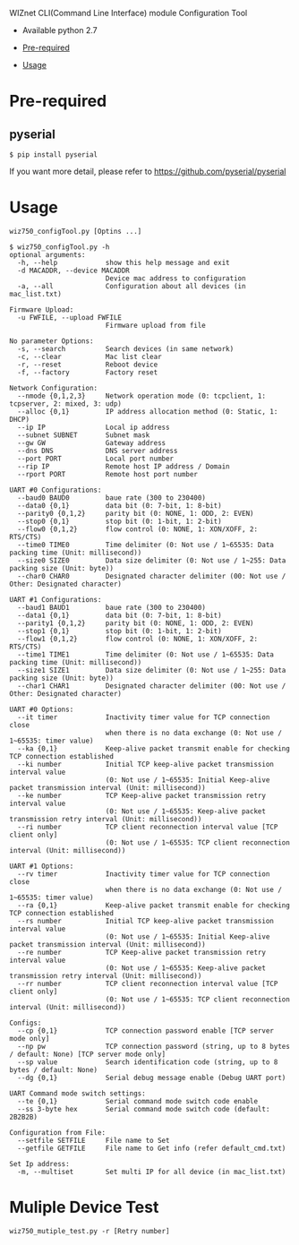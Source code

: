 WIZnet CLI(Command Line Interface) module Configuration Tool
- Available  python 2.7

- [Pre-required](#Pre-required)
- [Usage](#Usage)

# Pre-required

## pyserial

    $ pip install pyserial
If you want more detail, please refer to https://github.com/pyserial/pyserial



# Usage
    wiz750_configTool.py [Optins ...]
<pre><code>$ wiz750_configTool.py -h
optional arguments:
  -h, --help            show this help message and exit
  -d MACADDR, --device MACADDR
                        Device mac address to configuration
  -a, --all             Configuration about all devices (in mac_list.txt)

Firmware Upload:
  -u FWFILE, --upload FWFILE
                        Firmware upload from file

No parameter Options:
  -s, --search          Search devices (in same network)
  -c, --clear           Mac list clear
  -r, --reset           Reboot device
  -f, --factory         Factory reset

Network Configuration:
  --nmode {0,1,2,3}     Network operation mode (0: tcpclient, 1: tcpserver, 2: mixed, 3: udp)
  --alloc {0,1}         IP address allocation method (0: Static, 1: DHCP)
  --ip IP               Local ip address
  --subnet SUBNET       Subnet mask
  --gw GW               Gateway address
  --dns DNS             DNS server address
  --port PORT           Local port number
  --rip IP              Remote host IP address / Domain
  --rport PORT          Remote host port number

UART #0 Configurations:
  --baud0 BAUD0         baue rate (300 to 230400)
  --data0 {0,1}         data bit (0: 7-bit, 1: 8-bit)
  --parity0 {0,1,2}     parity bit (0: NONE, 1: ODD, 2: EVEN)
  --stop0 {0,1}         stop bit (0: 1-bit, 1: 2-bit)
  --flow0 {0,1,2}       flow control (0: NONE, 1: XON/XOFF, 2: RTS/CTS)
  --time0 TIME0         Time delimiter (0: Not use / 1~65535: Data packing time (Unit: millisecond))
  --size0 SIZE0         Data size delimiter (0: Not use / 1~255: Data packing size (Unit: byte))
  --char0 CHAR0         Designated character delimiter (00: Not use / Other: Designated character)

UART #1 Configurations:
  --baud1 BAUD1         baue rate (300 to 230400)
  --data1 {0,1}         data bit (0: 7-bit, 1: 8-bit)
  --parity1 {0,1,2}     parity bit (0: NONE, 1: ODD, 2: EVEN)
  --stop1 {0,1}         stop bit (0: 1-bit, 1: 2-bit)
  --flow1 {0,1,2}       flow control (0: NONE, 1: XON/XOFF, 2: RTS/CTS)
  --time1 TIME1         Time delimiter (0: Not use / 1~65535: Data packing time (Unit: millisecond))
  --size1 SIZE1         Data size delimiter (0: Not use / 1~255: Data packing size (Unit: byte))
  --char1 CHAR1         Designated character delimiter (00: Not use / Other: Designated character)

UART #0 Options:
  --it timer            Inactivity timer value for TCP connection close
                        when there is no data exchange (0: Not use / 1~65535: timer value)
  --ka {0,1}            Keep-alive packet transmit enable for checking TCP connection established
  --ki number           Initial TCP keep-alive packet transmission interval value
                        (0: Not use / 1~65535: Initial Keep-alive packet transmission interval (Unit: millisecond))
  --ke number           TCP Keep-alive packet transmission retry interval value
                        (0: Not use / 1~65535: Keep-alive packet transmission retry interval (Unit: millisecond))
  --ri number           TCP client reconnection interval value [TCP client only]
                        (0: Not use / 1~65535: TCP client reconnection interval (Unit: millisecond))

UART #1 Options:
  --rv timer            Inactivity timer value for TCP connection close
                        when there is no data exchange (0: Not use / 1~65535: timer value)
  --ra {0,1}            Keep-alive packet transmit enable for checking TCP connection established
  --rs number           Initial TCP keep-alive packet transmission interval value
                        (0: Not use / 1~65535: Initial Keep-alive packet transmission interval (Unit: millisecond))
  --re number           TCP Keep-alive packet transmission retry interval value
                        (0: Not use / 1~65535: Keep-alive packet transmission retry interval (Unit: millisecond))
  --rr number           TCP client reconnection interval value [TCP client only]
                        (0: Not use / 1~65535: TCP client reconnection interval (Unit: millisecond))

Configs:
  --cp {0,1}            TCP connection password enable [TCP server mode only]
  --np pw               TCP connection password (string, up to 8 bytes / default: None) [TCP server mode only]
  --sp value            Search identification code (string, up to 8 bytes / default: None)
  --dg {0,1}            Serial debug message enable (Debug UART port)

UART Command mode switch settings:
  --te {0,1}            Serial command mode switch code enable
  --ss 3-byte hex       Serial command mode switch code (default: 2B2B2B)

Configuration from File:
  --setfile SETFILE     File name to Set
  --getfile GETFILE     File name to Get info (refer default_cmd.txt)

Set Ip address:
  -m, --multiset        Set multi IP for all device (in mac_list.txt)</code></pre>

# Muliple Device Test
    wiz750_mutiple_test.py -r [Retry number]